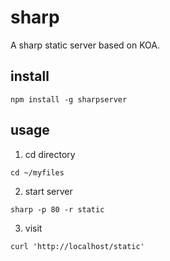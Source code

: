 # sharp

A sharp static server based on KOA.

## install

```shell
npm install -g sharpserver
```

## usage

1. cd directory

  ```shell
  cd ~/myfiles
  ```

2. start server

  ```shell
  sharp -p 80 -r static
  ```

3. visit

  ```shell
  curl 'http://localhost/static'
  ```
